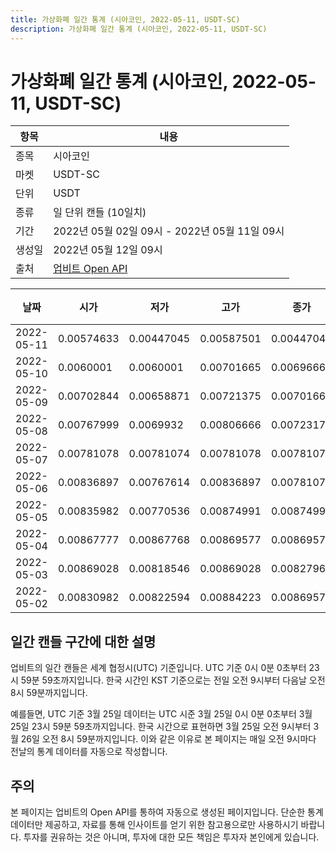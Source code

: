```yaml
---
title: 가상화폐 일간 통계 (시아코인, 2022-05-11, USDT-SC)
description: 가상화폐 일간 통계 (시아코인, 2022-05-11, USDT-SC)
---
```



가상화폐 일간 통계 (시아코인, 2022-05-11, USDT-SC)
===

|항목|내용|
|--|--|
|종목|시아코인|
|마켓|USDT-SC|
|단위|USDT|
|종류|일 단위 캔들 (10일치)|
|기간|2022년 05월 02일 09시 - 2022년 05월 11일 09시|
|생성일|2022년 05월 12일 09시|
|출처|[업비트 Open API](https://docs.upbit.com)|


|날짜|시가|저가|고가|종가|비고|
|--|--|--|--|--|--|
|2022-05-11|0.00574633|0.00447045|0.00587501|0.00447045|    |
|2022-05-10|0.0060001|0.0060001|0.00701665|0.00696666|    |
|2022-05-09|0.00702844|0.00658871|0.00721375|0.00701666|    |
|2022-05-08|0.00767999|0.0069932|0.00806666|0.00723174|    |
|2022-05-07|0.00781078|0.00781074|0.00781078|0.00781078|    |
|2022-05-06|0.00836897|0.00767614|0.00836897|0.00781074|    |
|2022-05-05|0.00835982|0.00770536|0.00874991|0.00874991|    |
|2022-05-04|0.00867777|0.00867768|0.00869577|0.00869577|    |
|2022-05-03|0.00869028|0.00818546|0.00869028|0.00827962|    |
|2022-05-02|0.00830982|0.00822594|0.00884223|0.00869577|    |


일간 캔들 구간에 대한 설명
---


업비트의 일간 캔들은 세계 협정시(UTC) 기준입니다. 
UTC 기준 0시 0분 0초부터 23시 59분 59초까지입니다. 
한국 시간인 KST 기준으로는 전일 오전 9시부터 다음날 오전 8시 59분까지입니다. 


예를들면, UTC 기준 3월 25일 데이터는 UTC 시준 3월 25일 0시 0분 0초부터 3월 25일 23시 59분 59초까지입니다. 
한국 시간으로 표현하면 3월 25일 오전 9시부터 3월 26일 오전 8시 59분까지입니다. 
이와 같은 이유로 본 페이지는 매일 오전 9시마다 전날의 통계 데이터를 자동으로 작성합니다. 


주의
---


본 페이지는 업비트의 Open API를 통하여 자동으로 생성된 페이지입니다. 
단순한 통계 데이터만 제공하고, 자료를 통해 인사이트를 얻기 위한 참고용으로만 사용하시기 바랍니다. 
투자를 권유하는 것은 아니며, 투자에 대한 모든 책임은 투자자 본인에게 있습니다. 
